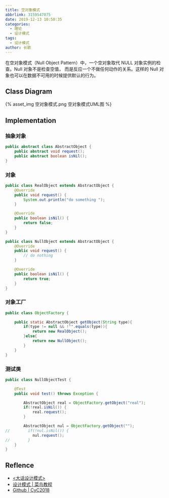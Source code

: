 ```yaml
---
title: 空对象模式
abbrlink: 3159547075
date: 2019-12-13 10:50:35
categories:
  - 理论
  - 设计模式
tags:
  - 设计模式
author: 长歌
---
```


在空对象模式（Null Object Pattern）中，一个空对象取代 NULL 对象实例的检查。Null 对象不是检查空值，
而是反应一个不做任何动作的关系。这样的 Null 对象也可以在数据不可用的时候提供默认的行为。


<!-- More -->

## Class Diagram
{% asset_img 空对象模式.png 空对象模式UML图 %}


## Implementation
### 抽象对象
```java
public abstract class AbstractObject {
    public abstract void request();
    public abstract boolean isNil();
}
```
### 对象
```java
public class RealObject extends AbstractObject {
    @Override
    public void request() {
        System.out.println("do something ");
    }

    @Override
    public boolean isNil() {
        return false;
    }
}

public class NullObject extends AbstractObject {
    @Override
    public void request() {
        // do nothing
    }

    @Override
    public boolean isNil() {
        return true;
    }
}
```

### 对象工厂
```java
public class ObjectFactory {

    public static AbstractObject getObject(String type){
        if(type != null && !"".equals(type)){
            return new RealObject();
        }else{
            return new NullObject();
        }
    }
}
```
### 测试类
```java
public class NullObjectTest {

    @Test
    public void test() throws Exception {

        AbstractObject real = ObjectFactory.getObject("real");
        if(!real.isNil()) {
            real.request();
        }

        AbstractObject nul = ObjectFactory.getObject("");
//        if(!nul.isNil()) {
            nul.request();
//        }
    }
}
```

## Reflence
- [<大话设计模式>](https://book.douban.com/subject/2334288/)
- [设计模式 | 菜鸟教程](https://www.runoob.com/design-pattern/design-pattern-tutorial.html)
- [Github | CyC2018](https://github.com/CyC2018/CS-Notes/blob/master/notes/%E8%AE%BE%E8%AE%A1%E6%A8%A1%E5%BC%8F%20-%20%E7%9B%AE%E5%BD%95.md)